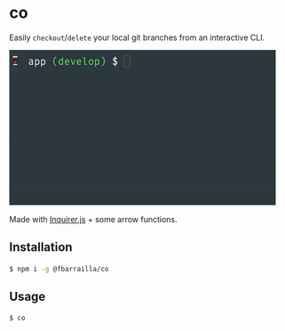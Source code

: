 # co

Easily `checkout`/`delete` your local git branches from an interactive CLI.

![Demo](demo.gif)

Made with [Inquirer.js](https://github.com/SBoudrias/Inquirer.js) + some arrow functions.

## Installation

```bash
$ npm i -g @fbarrailla/co
```

## Usage

```bash
$ co
```
